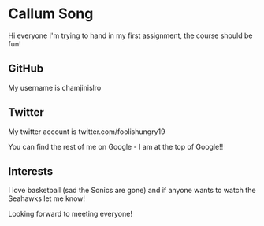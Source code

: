# Callum Song

Hi everyone I'm trying to hand in my first assignment, the course should be fun!

## GitHub

My username is chamjinislro

## Twitter

My twitter account is twitter.com/foolishungry19

You can find the rest of me on Google - I am at the top of Google!!

## Interests

I love basketball (sad the Sonics are gone) and if anyone wants to watch the Seahawks let me know!

Looking forward to meeting everyone!
